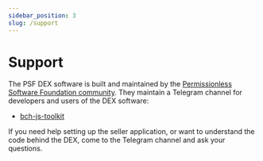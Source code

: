```yaml
---
sidebar_position: 3
slug: /support
---
```


# Support

The PSF DEX software is built and maintained by the [Permissionless Software Foundation community](https://psfoundation.info). They maintain a Telegram channel for developers and users of the DEX software:

- [bch-js-toolkit](https://t.me/bch_js_toolkit)

If you need help setting up the seller application, or want to understand the code behind the DEX, come to the Telegram channel and ask your questions.
